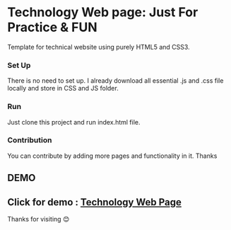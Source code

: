 # Technology Web page: Just For Practice & FUN 
Template for technical website using purely HTML5 and CSS3.

### Set Up
There is no need to set up. I already download all essential .js and .css file locally and store in CSS and JS folder.

### Run
Just clone this project and run index.html file.

### Contribution
You can contribute by adding more pages and functionality in it. Thanks

## DEMO
 Click for demo : [Technology Web Page](https://rakeshec005.github.io/Technology/)
---

Thanks for visiting 😊